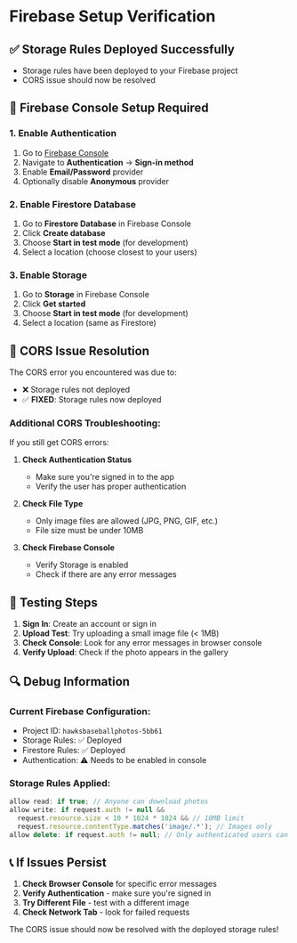 # Firebase Setup Verification

## ✅ **Storage Rules Deployed Successfully**
- Storage rules have been deployed to your Firebase project
- CORS issue should now be resolved

## 🔧 **Firebase Console Setup Required**

### **1. Enable Authentication**
1. Go to [Firebase Console](https://console.firebase.google.com/project/hawksbaseballphotos-5bb61)
2. Navigate to **Authentication** → **Sign-in method**
3. Enable **Email/Password** provider
4. Optionally disable **Anonymous** provider

### **2. Enable Firestore Database**
1. Go to **Firestore Database** in Firebase Console
2. Click **Create database**
3. Choose **Start in test mode** (for development)
4. Select a location (choose closest to your users)

### **3. Enable Storage**
1. Go to **Storage** in Firebase Console
2. Click **Get started**
3. Choose **Start in test mode** (for development)
4. Select a location (same as Firestore)

## 🚨 **CORS Issue Resolution**

The CORS error you encountered was due to:
- ❌ Storage rules not deployed
- ✅ **FIXED**: Storage rules now deployed

### **Additional CORS Troubleshooting:**

If you still get CORS errors:

1. **Check Authentication Status**
   - Make sure you're signed in to the app
   - Verify the user has proper authentication

2. **Check File Type**
   - Only image files are allowed (JPG, PNG, GIF, etc.)
   - File size must be under 10MB

3. **Check Firebase Console**
   - Verify Storage is enabled
   - Check if there are any error messages

## 🧪 **Testing Steps**

1. **Sign In**: Create an account or sign in
2. **Upload Test**: Try uploading a small image file (< 1MB)
3. **Check Console**: Look for any error messages in browser console
4. **Verify Upload**: Check if the photo appears in the gallery

## 🔍 **Debug Information**

### **Current Firebase Configuration:**
- Project ID: `hawksbaseballphotos-5bb61`
- Storage Rules: ✅ Deployed
- Firestore Rules: ✅ Deployed
- Authentication: ⚠️ Needs to be enabled in console

### **Storage Rules Applied:**
```javascript
allow read: if true; // Anyone can download photos
allow write: if request.auth != null && 
  request.resource.size < 10 * 1024 * 1024 && // 10MB limit
  request.resource.contentType.matches('image/.*'); // Images only
allow delete: if request.auth != null; // Only authenticated users can delete
```

## 📞 **If Issues Persist**

1. **Check Browser Console** for specific error messages
2. **Verify Authentication** - make sure you're signed in
3. **Try Different File** - test with a different image
4. **Check Network Tab** - look for failed requests

The CORS issue should now be resolved with the deployed storage rules! 